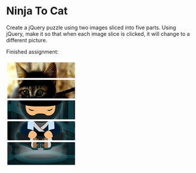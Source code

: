 # Ninja To Cat

Create a jQuery puzzle using two images sliced into five parts. Using jQuery, make it so that when each image slice is clicked, it will change to a different picture.

Finished assignment:

![ninja to cat](ninja_to_cat.bmp)
